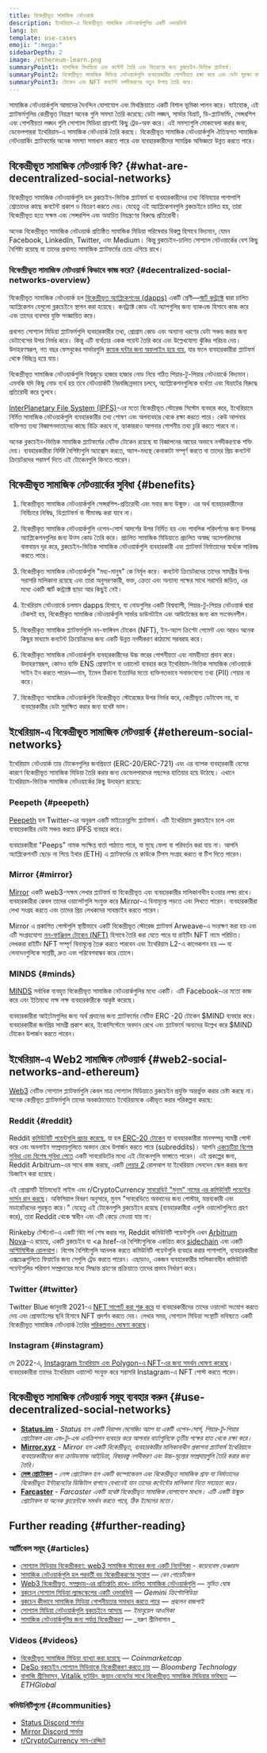 ```yaml
---
title: বিকেন্দ্রীভূত সামাজিক নেটওয়ার্ক
description: ইথেরিয়াম-এ বিকেন্দ্রীভূত সামাজিক নেটওয়ার্কগুলির একটি ওভারভিউ
lang: bn
template: use-cases
emoji: ":mega:"
sidebarDepth: 2
image: /ethereum-learn.png
summaryPoint1: সামাজিক মিথস্ক্রিয়া এবং কন্টেন্ট তৈরি এবং বিতরণের জন্য ব্লকচেইন-ভিত্তিক প্ল্যাটফর্ম।
summaryPoint2: বিকেন্দ্রীভূত সামাজিক মিডিয়া নেটওয়ার্কগুলি ব্যবহারকারীর গোপনীয়তা রক্ষা করে এবং ডেটা সুরক্ষা বাড়ায়।
summaryPoint3: টোকেন এবং NFT কনটেন্ট নগদীকরণের নতুন উপায় তৈরি করে।
---
```


সামাজিক নেটওয়ার্কগুলি আমাদের দৈনন্দিন যোগাযোগ এবং মিথস্ক্রিয়াতে একটি বিশাল ভূমিকা পালন করে। যাইহোক, এই প্ল্যাটফর্মগুলির কেন্দ্রীভূত নিয়ন্ত্রণ অনেক গুলি সমস্যা তৈরি করেছে: ডেটা লঙ্ঘন, সার্ভার বিভ্রাট, ডি-প্ল্যাটফর্মিং, সেন্সরশিপ এবং গোপনীয়তা লঙ্ঘন গুলি সোশ্যাল মিডিয়া প্রায়শই কিছু ট্রেড-অফ করে। এই সমস্যাগুলি মোকাবেলা করার জন্য, ডেভেলপাররা ইথেরিয়াম-এ সামাজিক নেটওয়ার্ক তৈরি করছে। বিকেন্দ্রীভূত সামাজিক নেটওয়ার্কগুলি ঐতিহ্যগত সামাজিক নেটওয়ার্কিং প্ল্যাটফর্মের অনেক সমস্যা সমাধান করতে পারে এবং ব্যবহারকারীদের সামগ্রিক অভিজ্ঞতা উন্নত করতে পারে।

## বিকেন্দ্রীভূত সামাজিক নেটওয়ার্ক কি? \{#what-are-decentralized-social-networks}

বিকেন্দ্রীভূত সামাজিক নেটওয়ার্কগুলি হল ব্লকচেইন-ভিত্তিক প্ল্যাটফর্ম যা ব্যবহারকারীদের তথ্য বিনিময়ের পাশাপাশি শ্রোতাদের কাছে কনটেন্ট প্রকাশ ও বিতরণ করতে দেয়। যেহেতু এই অ্যাপ্লিকেশনগুলি ব্লকচেইনে চালিত হয়, তারা বিকেন্দ্রীভূত হতে সক্ষম এবং সেন্সরশিপ এবং অযাচিত নিয়ন্ত্রণের বিরুদ্ধে প্রতিরোধী।

অনেক বিকেন্দ্রীভূত সামাজিক নেটওয়ার্ক প্রতিষ্ঠিত সামাজিক মিডিয়া পরিষেবার বিকল্প হিসাবে বিদ্যমান, যেমন Facebook, LinkedIn, Twitter, এবং Medium। কিন্তু ব্লকচেইন-চালিত সোশ্যাল নেটওয়ার্কের বেশ কিছু বৈশিষ্ট্য রয়েছে যা তাদের প্রথাগত সামাজিক প্ল্যাটফর্মের চেয়ে এগিয়ে রাখে।

### বিকেন্দ্রীভূত সামাজিক নেটওয়ার্ক কিভাবে কাজ করে? \{#decentralized-social-networks-overview}

বিকেন্দ্রীভূত সামাজিক নেটওয়ার্ক হল [বিকেন্দ্রীভূত অ্যাপ্লিকেশনের (dapps)](/dapps/) একটি শ্রেণী—[স্মার্ট কন্ট্র্যাক্ট](/developers/docs/smart-contracts/) দ্বারা চালিত অ্যাপ্লিকেশন যেগুলো ব্লকচেইনে স্থাপন করা হয়েছে। কনট্র্যাক্ট কোড এই অ্যাপগুলির জন্য ব্যাকএন্ড হিসাবে কাজ করে এবং তাদের ব্যবসার যুক্তি সংজ্ঞায়িত করে।

প্রথাগত সোশ্যাল মিডিয়া প্ল্যাটফর্মগুলি ব্যবহারকারীর তথ্য, প্রোগ্রাম কোড এবং অন্যান্য ধরণের ডেটা সঞ্চয় করার জন্য ডেটাবেসের উপর নির্ভর করে। কিন্তু এটি ব্যর্থতার একক পয়েন্ট তৈরি করে এবং উল্লেখযোগ্য ঝুঁকির পরিচয় দেয়। উদাহরণস্বরূপ, গত বছর ফেসবুকের সার্ভারগুলি [কয়েক ঘন্টার জন্য অফলাইন হয়ে যায়](https://www.npr.org/2021/10/05/1043211171/facebook-instagram-whatsapp-outage-business-impact), যার ফলে ব্যবহারকারীরা প্ল্যাটফর্ম থেকে বিচ্ছিন্ন হয়ে যায়।

বিকেন্দ্রীভূত সামাজিক নেটওয়ার্কগুলি বিশ্বজুড়ে হাজার হাজার নোড নিয়ে গঠিত পিয়ার-টু-পিয়ার নেটওয়ার্কে বিদ্যমান। এমনকি যদি কিছু নোড ব্যর্থ হয় তবে নেটওয়ার্কটি নিরবচ্ছিন্নভাবে চলবে, অ্যাপ্লিকেশনগুলিকে ব্যর্থতা এবং বিভ্রাটের বিরুদ্ধে প্রতিরোধী করে তুলবে।

[InterPlanetary File System (IPFS)](https://ipfs.io/)-এর মতো বিকেন্দ্রীভূত স্টোরেজ সিস্টেম ব্যবহার করে, ইথেরিয়ামে নির্মিত সামাজিক নেটওয়ার্কগুলি ব্যবহারকারীর তথ্য শোষণ এবং অপব্যবহার থেকে রক্ষা করতে পারে। কেউ আপনার ব্যক্তিগত তথ্য বিজ্ঞাপনদাতাদের কাছে বিক্রি করবে না, হ্যাকাররাও আপনার গোপনীয় তথ্য চুরি করতে পারবে না।

অনেক ব্লকচেইন-ভিত্তিক সামাজিক প্ল্যাটফর্মের নেটিভ টোকেন রয়েছে যা বিজ্ঞাপনের আয়ের অভাবে নগদীকরণকে শক্তি দেয়। ব্যবহারকারীরা নির্দিষ্ট বৈশিষ্ট্যগুলি অ্যাক্সেস করতে, অ্যাপ-মধ্যস্থ কেনাকাটা সম্পূর্ণ করতে বা তাদের প্রিয় কনটেন্ট ক্রিয়েটরদের পরামর্শ দিতে এই টোকেনগুলি কিনতে পারেন।

## বিকেন্দ্রীভূত সামাজিক নেটওয়ার্কের সুবিধা \{#benefits}

1. বিকেন্দ্রীভূত সামাজিক নেটওয়ার্কগুলি সেন্সরশিপ-প্রতিরোধী এবং সবার জন্য উন্মুক্ত। এর অর্থ ব্যবহারকারীদের নির্বিচারে নিষিদ্ধ, ডিপ্ল্যাটফর্ম বা সীমাবদ্ধ করা যাবে না।

2. বিকেন্দ্রীকৃত সামাজিক নেটওয়ার্কগুলি ওপেন-সোর্স আদর্শের উপর নির্মিত হয় এবং পাবলিক পরিদর্শনের জন্য উপলব্ধ অ্যাপ্লিকেশনগুলির জন্য উত্স কোড তৈরি করে। প্রচলিত সামাজিক মিডিয়াতে প্রচলিত অস্বচ্ছ অ্যালগরিদমের বাস্তবায়ন দূর করে, ব্লকচেইন-ভিত্তিক সামাজিক নেটওয়ার্কগুলি ব্যবহারকারী এবং প্ল্যাটফর্ম নির্মাতাদের স্বার্থকে সারিবদ্ধ করতে পারে।

3. বিকেন্দ্রীকৃত সামাজিক নেটওয়ার্কগুলি "মধ্য-মানুষ" কে নির্মূল করে। কনটেন্ট ক্রিয়েটরদের তাদের সামগ্রীর উপর সরাসরি মালিকানা রয়েছে এবং তারা অনুসরণকারী, ভক্ত, ক্রেতা এবং অন্যান্য পক্ষের সাথে সরাসরি জড়িত, এর মধ্যে একটি স্মার্ট কন্ট্র্যাক্ট ছাড়া আর কিছুই নেই।

4. ইথেরিয়াম নেটওয়ার্কে চলমান dapps হিসাবে, যা নোডগুলির একটি বিশ্বব্যাপী, পিয়ার-টু-পিয়ার নেটওয়ার্ক দ্বারা টেকসই হয়, বিকেন্দ্রীকৃত সামাজিক নেটওয়ার্কগুলি সার্ভার ডাউনটাইম এবং আউটেজের জন্য কম সংবেদনশীল।

5. বিকেন্দ্রীকৃত সামাজিক প্ল্যাটফর্মগুলি নন-ফাঙ্গিবল টোকেন (NFT), ইন-অ্যাপ ক্রিপ্টো পেমেন্ট এবং আরও অনেক কিছুর মাধ্যমে কনটেন্ট ক্রিয়েটরদের জন্য একটি উন্নত নগদীকরণ কাঠামো সরবরাহ করে।

6. বিকেন্দ্রীকৃত সামাজিক নেটওয়ার্কগুলি ব্যবহারকারীদের উচ্চ স্তরের গোপনীয়তা এবং নামহীনতা প্রদান করে। উদাহরণস্বরূপ, কোনও ব্যক্তি ENS প্রোফাইল বা ওয়ালেট ব্যবহার করে ইথেরিয়াম-ভিত্তিক সামাজিক নেটওয়ার্কে সাইন ইন করতে পারেন—নাম, ইমেল ঠিকানা ইত্যাদির মতো ব্যক্তিগতভাবে সনাক্তযোগ্য তথ্য (PII) শেয়ার না করে।

7. বিকেন্দ্রীভূত সামাজিক নেটওয়ার্কগুলি বিকেন্দ্রীভূত স্টোরেজের উপর নির্ভর করে, কেন্দ্রীভূত ডেটাবেস নয়, যা ব্যবহারকারীর ডেটা সুরক্ষিত করার জন্য যথেষ্ট ভাল।

## ইথেরিয়াম-এ বিকেন্দ্রীভূত সামাজিক নেটওয়ার্ক \{#ethereum-social-networks}

ইথেরিয়াম নেটওয়ার্ক তার টোকেনগুলির জনপ্রিয়তা (ERC-20/ERC-721) এবং এর ব্যাপক ব্যবহারকারী বেসের কারণে বিকেন্দ্রীভূত সামাজিক মিডিয়া তৈরি করার জন্য ডেভেলপারদের পছন্দের হাতিয়ার হয়ে উঠেছে। এখানে ইথেরিয়াম-ভিত্তিক সামাজিক নেটওয়ার্কের কিছু উদাহরণ রয়েছে:

### Peepeth \{#peepeth}

[Peepeth](https://peepeth.com/) হল Twitter-এর অনুরূপ একটি মাইক্রোব্লগিং প্ল্যাটফর্ম। এটি ইথেরিয়াম ব্লকচেইনে চলে এবং ব্যবহারকারীর ডেটা সঞ্চয় করতে IPFS ব্যবহার করে।

ব্যবহারকারীরা "Peeps" নামক সংক্ষিপ্ত বার্তা পাঠাতে পারে, যা মুছে ফেলা বা পরিবর্তন করা যায় না। আপনি অ্যাপ্লিকেশনটি ছেড়ে না গিয়ে ইথার (ETH) এ প্ল্যাটফর্মের যে কাউকে টিপস সংগ্রহ করতে বা টিপ দিতে পারেন।

### Mirror \{#mirror}

[Mirror](https://mirror.xyz/) একটি web3-সক্ষম লেখার প্ল্যাটফর্ম যা বিকেন্দ্রীভূত এবং ব্যবহারকারীর মালিকানাধীন হওয়ার লক্ষ্য রাখে। ব্যবহারকারীরা কেবল তাদের ওয়ালেটগুলি সংযুক্ত করে Mirror-এ বিনামূল্যে পড়তে এবং লিখতে পারেন। ব্যবহারকারীরা লেখা সংগ্রহ করতে এবং তাদের প্রিয় লেখকদের সাবস্ক্রাইব করতে পারেন।

Mirror এ প্রকাশিত পোস্টগুলি স্থায়ীভাবে একটি বিকেন্দ্রীভূত স্টোরেজ প্ল্যাটফর্ম Arweave-এ সংরক্ষণ করা হয় এবং এটি সংগ্রহযোগ্য [নন-ফাঞ্জিবল টোকেন (NFT)](/nft/) হিসাবে তৈরি করা যেতে পারে যা রাইটিং NFT নামে পরিচিত। লেখকরা রাইটিং NFT সম্পূর্ণ বিনামূল্যে তৈরু করতে পারবেন এবং ইথেরিয়াম L2-এ কালেকশন হয় — যা লেনদেনগুলিকে সাশ্রয়ী, দ্রুত এবং পরিবেশবান্ধব করে তোলে।

### MINDS \{#minds}

[MINDS](https://www.minds.com/) সর্বাধিক ব্যবহৃত বিকেন্দ্রীভূত সামাজিক নেটওয়ার্কগুলির মধ্যে একটি। এটি Facebook-এর মতো কাজ করে এবং ইতিমধ্যে লক্ষ লক্ষ ব্যবহারকারীকে আকৃষ্ট করেছে।

ব্যবহারকারীরা আইটেমগুলির জন্য অর্থ প্রদানের জন্য প্ল্যাটফর্মের নেটিভ ERC -20 টোকেন $MIND ব্যবহার করে। ব্যবহারকারীরা জনপ্রিয় সামগ্রী প্রকাশ করে, ইকোসিস্টেমে অবদান রেখে এবং প্ল্যাটফর্মে অন্যদের উল্লেখ করে $MIND টোকেন উপার্জন করতে পারেন।

## ইথেরিয়াম-এ Web2 সামাজিক নেটওয়ার্ক \{#web2-social-networks-and-ethereum}

[Web3](/web3/) নেটিভ সোশ্যাল প্ল্যাটফর্মগুলি কেবল মাত্র সোশ্যাল মিডিয়াতে ব্লকচেইন প্রযুক্তি অন্তর্ভুক্ত করার চেষ্টা করছে না। অনেক কেন্দ্রীভূত প্ল্যাটফর্মগুলি তাদের অবকাঠামোতে ইথেরিয়ামকে একীভূত করার পরিকল্পনা করছে:

### Reddit \{#reddit}

Reddit [কমিউনিটি পয়েন্টগুলি প্রচার করেছে](https://cointelegraph.com/news/reddit-to-reportedly-tokenize-karma-points-and-onboard-500m-new-users), যা হল [ERC-20 টোকেন](/developers/docs/standards/tokens/erc-20/) যা ব্যবহারকারীরা মানসম্পন্ন সামগ্রী পোস্ট করে এবং অনলাইন সম্প্রদায়গুলিতে অবদান রেখে উপার্জন করতে পারে (subreddits)। আপনি [একচেটিয়া বিশেষ সুবিধা এবং বিশেষ সুবিধা পেতে](https://www.reddit.com/community-points/) একটি সাবরেডিটের মধ্যে এই টোকেনগুলি ভাঙ্গাতে পারেন। এই প্রকল্পের জন্য, Reddit Arbitrum-এর সাথে কাজ করছে, একটি [লেয়ার 2](/layer-2/) রোলআপ যা ইথেরিয়াম লেনদেন স্কেল করার জন্য ডিজাইন করা হয়েছে।

এই প্রোগ্রামটি ইতিমধ্যেই লাইভ এবং r/CryptoCurrency [সাবরেডিট "মুনস" নামের এর কমিউনিটি পয়েন্টের ভার্সন রান করছে](https://www.reddit.com/r/CryptoCurrency/wiki/moons_wiki)। অফিসিয়াল বিবরণ অনুসারে, মুনস "সাবরেডিতে অবদানের জন্য পোস্টার, মন্তব্যকারী এবং মডারেটরদের পুরস্কৃত করে।" যেহেতু এই টোকেনগুলি ব্লকচেইনে রয়েছে (ব্যবহারকারীরা এগুলি ওয়ালেটগুলিতে গ্রহণ করে), তারা Reddit থেকে স্বাধীন এবং এটি কেড়ে নেওয়া যায় না।

Rinkeby টেস্টনেট-এ একটি বিটা পর্ব শেষ করার পর, Reddit কমিউনিটি পয়েন্টগুলি এখন [Arbitrum Nova](https://nova.arbitrum.io/)-এ রয়েছে, একটি ব্লকচেইন যা <a href-এর বৈশিষ্ট্যগুলিকে একত্রিত করে [sidechain](/developers/docs/scaling/sidechains/) এবং একটি [অপ্টিমিস্টিক রোলআপ](/developers/docs/scaling/optimistic-rollups/)। বিশেষ বৈশিষ্ট্যগুলি আনলক করতে কমিউনিটি পয়েন্টগুলি ব্যবহার করার পাশাপাশি, ব্যবহারকারীরা এক্সচেঞ্জগুলিতে ফিয়াটের জন্য সেগুলি ট্রেড করতে পারেন। এছাড়াও, একজন ব্যবহারকারীর মালিকানাধীন কমিউনিটি পয়েন্টগুলির পরিমাণ সম্প্রদায়ের মধ্যে সিদ্ধান্ত গ্রহণের প্রক্রিয়াতে তাদের প্রভাব নির্ধারণ করে।

### Twitter \{#twitter}

Twitter Blue জানুয়ারী 2021-এ [NFT সাপোর্ট করা শুরু করে](https://mashable.com/article/twitter-blue-nft-profile-picture) যা ব্যবহারকারীদের তাদের ওয়ালেট সংযোগ করতে দেয় এবং প্রোফাইলের ছবি হিসাবে NFT প্রদর্শন করতে দেয়। লেখার সময়, সোশ্যাল মিডিয়া সংস্থাটি ভবিষ্যতে একটি বিকেন্দ্রীভূত সামাজিক নেটওয়ার্ক তৈরির [পরিকল্পনাও ঘোষণা করেছে](https://www.theverge.com/2021/8/16/22627435/twitter-bluesky-lead-jay-graber-decentralized-social-web)।

### Instagram \{#instagram}

মে 2022-এ, [Instagram ইথেরিয়াম এবং Polygon-এ NFT-এর জন্য সমর্থন ঘোষণা করেছে](https://about.instagram.com/blog/announcements/instagram-digital-collectibles)। ব্যবহারকারীরা তাদের ইথেরিয়াম ওয়ালেট সংযুক্ত করে সরাসরি Instagram-এ NFT পোস্ট করতে পারেন।

## বিকেন্দ্রীভূত সামাজিক নেটওয়ার্ক সমূহ ব্যবহার করুন \{#use-decentralized-social-networks}

- **[Status.im](https://status.im/)** - _Status হল একটি নিরাপদ মেসেজিং অ্যাপ যা একটি ওপেন-সোর্স, পিয়ার-টু-পিয়ার প্রোটোকল এবং এন্ড-টু-এন্ড এনক্রিপশন ব্যবহার করে আপনার বার্তাগুলিকে তৃতীয় পক্ষের হাত থেকে রক্ষা করে।_
- **[Mirror.xyz](https://mirror.xyz/)** - _Mirror হল একটি বিকেন্দ্রীভূত, ব্যবহারকারীর মালিকানাধীন প্রকাশনা প্ল্যাটফর্ম ইথেরিয়ামে ব্যবহারকারীদের জন্য ক্রাউডফান্ড আইডিয়া, বিষয়বস্তু নগদীকরণ এবং উচ্চ-মূল্যের সম্প্রদায়গুলি তৈরি করার জন্য তৈরি।_
- **[লেন্স প্রোটোকল](https://lens.xyz/)** - _লেন্স প্রোটোকল হল একটি কম্পোজেবল এবং বিকেন্দ্রীভূত সামাজিক গ্রাফ যা নির্মাতাদের বিকেন্দ্রীভূত ইন্টারনেটের ডিজিটাল বাগানে যেখানেই যান তাদের কন্টেন্টের মালিকানা নিতে সহায়তা করে।_
- **[Farcaster](https://farcaster.xyz/)** - _Farcaster একটি যথেষ্ট বিকেন্দ্রীভূত সামাজিক যোগাযোগ মাধ্যম। এটি একটি উন্মুক্ত প্রোটোকল যা অনেক ক্লায়েন্টকে সমর্থন করতে পারে, ঠিক ইমেলের মতো।_

## Further reading \{#further-reading}

### আর্টিকেল সমূহ \{#articles}

- [সোশ্যাল মিডিয়ার বিকেন্দ্রীকরণ: web3 সামাজিক স্ট্যাকের জন্য একটি নির্দেশিকা](https://www.coinbase.com/blog/decentralizing-social-media-a-guide-to-the-web3-social-stack) - _কয়েনবেস ভেঞ্চারস_
- [সামাজিক নেটওয়ার্কগুলি হল পরবর্তী বড় বিকেন্দ্রীকরণের সুযোগ](https://www.coindesk.com/tech/2021/01/22/social-networks-are-the-next-big-decentralization-opportunity/) — _বেন গোয়ের্টজেল_
- [Web3 বিকেন্দ্রীভূত, সম্প্রদায়-এর প্রতিশ্রুতি রাখে- চালিত সামাজিক নেটওয়ার্কগুলি](https://venturebeat.com/2022/02/26/web3-holds-the-promise-of-decentralized-community-powered-social-networks/) — _সুমিত ঘোষ_
- [ব্লকচেন সোশ্যাল মিডিয়া ল্যান্ডস্কেপের একটি ওভারভিউ](https://www.gemini.com/cryptopedia/blockchain-social-media-decentralized-social-media) — _Gemini ক্রিপ্টোপিডিয়া_
- [ব্লকচেন কীভাবে সামাজিক মিডিয়া গোপনীয়তার সমাধান করতে পারে](https://www.investopedia.com/news/ethereum-blockchain-social-media-privacy-problem-linkedin-indorse/) — _প্রবলেন বাজপাই_
- [সোশ্যাল মিডিয়া নেটওয়ার্কগুলি ব্লকচেইনে আসছে](https://businesstechguides.co/what-are-decentralized-social-networks) — _ইমানুয়েল আওসিকা_
- [সামাজিক নেটওয়ার্কগুলির জন্য পর্যাপ্ত বিকেন্দ্রীকরণ](https://www.varunsrinivasan.com/2022/01/11/sufficient-decentralization-for-social-networks) — _বরুণ শ্রীনিবাসান _

### Videos \{#videos}

- [বিকেন্দ্রীভূত সামাজিক মিডিয়া ব্যাখ্যা করা হয়েছে](https://www.youtube.com/watch?v=UdT2lpcGvcQ) — _Coinmarketcap_
- [DeSo ব্লকচেইন সোশ্যাল মিডিয়াকে বিকেন্দ্রীকরণ করতে চায়](https://www.youtube.com/watch?v=SG2HUiVp0rE) — _Bloomberg Technology_
- [বালাজি শ্রীনিবাসন, Vitalik বুটেরিন, জুয়ান বেনেটের সাথে বিকেন্দ্রীভূত সামাজিক মিডিয়ার ভবিষ্যত](https://www.youtube.com/watch?v=DTxE9KV3YrE) — _ETHGlobal_

### কমিউনিটিগুলো \{#communities}

- [Status Discord সার্ভার](https://discord.com/invite/3Exux7Y)
- [Mirror Discord সার্ভার](https://discord.com/invite/txuCHcE8wV)
- [r/CryptoCurrency সাব-রেড্ডিট](https://www.reddit.com/r/CryptoCurrency/)
